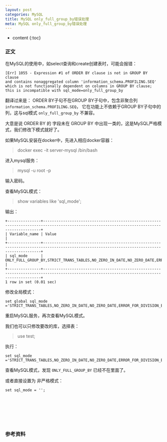 ```yaml
---
layout: post
categories: MySQL
title: MySQL only_full_group_by错误处理
meta: MySQL only_full_group_by错误处理
---
```

* content
{:toc}

### 正文

在MySQL的使用中，如select查询和create创建表时，可能会报错：
```
[Err] 1055 - Expression #1 of ORDER BY clause is not in GROUP BY clause 
and contains nonaggregated column 'information_schema.PROFILING.SEQ' 
which is not functionally dependent on columns in GROUP BY clause; 
this is incompatible with sql_mode=only_full_group_by
```

翻译过来是： ORDER BY子句不在GROUP BY子句中，包含非聚合列 `information_schema.PROFILING.SEQ`，
它在功能上不依赖于GROUP BY子句中的列，这与sql模式 `only_full_group_by` 不兼容。

大意是说 ORDER BY 的 字段未在 GROUP BY 中出现一类的，这是MySQL严格模式，我们修改下模式就好了。

如果MySQL安装在docker中，先进入相应docker容器：
> docker exec -it server-mysql /bin/bash

进入mysql服务：
> mysql -u root -p

输入密码。

查看MySQL模式：
> show variables like 'sql_mode';

输出：
```
+---------------+-------------------------------------------------------------------------------------------------------------------------------------------+
| Variable_name | Value                                                                                                                                     |
+---------------+-------------------------------------------------------------------------------------------------------------------------------------------+
| sql_mode      | ONLY_FULL_GROUP_BY,STRICT_TRANS_TABLES,NO_ZERO_IN_DATE,NO_ZERO_DATE,ERROR_FOR_DIVISION_BY_ZERO,NO_AUTO_CREATE_USER,NO_ENGINE_SUBSTITUTION |
+---------------+-------------------------------------------------------------------------------------------------------------------------------------------+
1 row in set (0.01 sec)
```

修改全局模式：
```
set global sql_mode ='STRICT_TRANS_TABLES,NO_ZERO_IN_DATE,NO_ZERO_DATE,ERROR_FOR_DIVISION_BY_ZERO,NO_AUTO_CREATE_USER,NO_ENGINE_SUBSTITUTION';
```

重启MySQL服务，再次查看MySQL模式。

我们也可以只修改要改的库，选择表：
> use test;

执行：
```
set sql_mode ='STRICT_TRANS_TABLES,NO_ZERO_IN_DATE,NO_ZERO_DATE,ERROR_FOR_DIVISION_BY_ZERO,NO_AUTO_CREATE_USER,NO_ENGINE_SUBSTITUTION';
```

查看MySQL模式，发现 `ONLY_FULL_GROUP_BY` 已经不在里面了。 

或者直接设置为 非严格模式：
```
set sql_mode = '';
```

<br/><br/><br/><br/><br/>
### 参考资料



